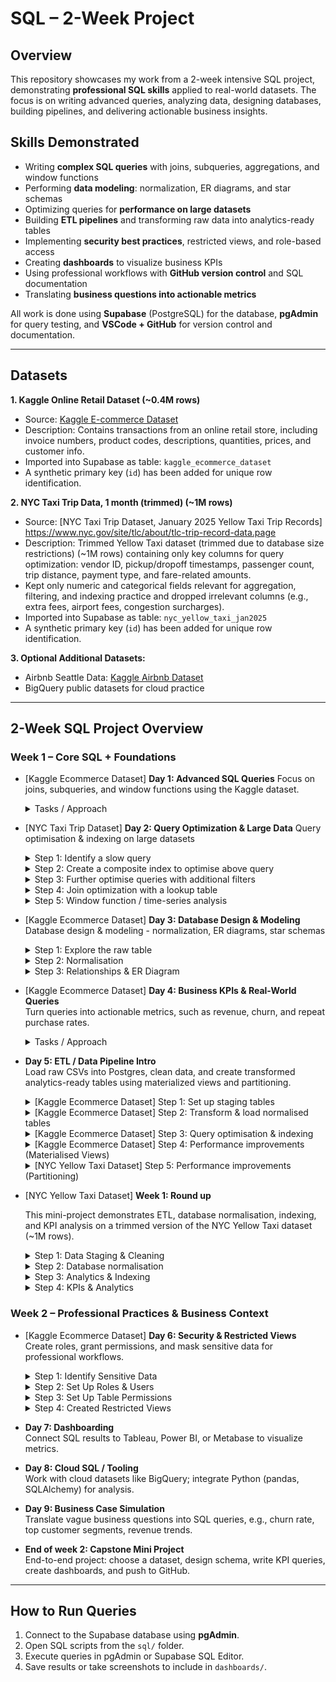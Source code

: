 # SQL – 2-Week Project

## Overview

This repository showcases my work from a 2-week intensive SQL project, demonstrating **professional SQL skills** applied to real-world datasets.
The focus is on writing advanced queries, analyzing data, designing databases, building pipelines, and delivering actionable business insights. 

## Skills Demonstrated
- Writing **complex SQL queries** with joins, subqueries, aggregations, and window functions
- Performing **data modeling**: normalization, ER diagrams, and star schemas
- Optimizing queries for **performance on large datasets**
- Building **ETL pipelines** and transforming raw data into analytics-ready tables
- Implementing **security best practices**, restricted views, and role-based access
- Creating **dashboards** to visualize business KPIs
- Using professional workflows with **GitHub version control** and SQL documentation
- Translating **business questions into actionable metrics**

All work is done using **Supabase** (PostgreSQL) for the database, **pgAdmin** for query testing, and **VSCode + GitHub** for version control and documentation.  

---

## Datasets

**1. Kaggle Online Retail Dataset (~0.4M rows)**  
- Source: [Kaggle E-commerce Dataset](https://www.kaggle.com/datasets/carrie1/ecommerce-data)  
- Description: Contains transactions from an online retail store, including invoice numbers, product codes, descriptions, quantities, prices, and customer info.  
- Imported into Supabase as table: `kaggle_ecommerce_dataset`  
- A synthetic primary key (`id`) has been added for unique row identification.
  
**2. NYC Taxi Trip Data, 1 month (trimmed) (~1M rows)**
- Source: [NYC Taxi Trip Dataset, January 2025 Yellow Taxi Trip Records] https://www.nyc.gov/site/tlc/about/tlc-trip-record-data.page
- Description: Trimmed Yellow Taxi dataset (trimmed due to database size restrictions) (~1M rows) containing only key columns for query optimization: vendor ID, pickup/dropoff timestamps, passenger count, trip distance, payment type, and fare-related amounts.
- Kept only numeric and categorical fields relevant for aggregation, filtering, and indexing practice and dropped irrelevant columns (e.g., extra fees, airport fees, congestion surcharges).
- Imported into Supabase as table: `nyc_yellow_taxi_jan2025`
- A synthetic primary key (`id`) has been added for unique row identification.

**3. Optional Additional Datasets:**  
- Airbnb Seattle Data: [Kaggle Airbnb Dataset](https://www.kaggle.com/datasets/airbnb/seattle)  
- BigQuery public datasets for cloud practice  

---

## 2-Week SQL Project Overview

### Week 1 – Core SQL + Foundations

- [Kaggle Ecommerce Dataset] **Day 1: Advanced SQL Queries** 
  Focus on joins, subqueries, and window functions using the Kaggle dataset.  
  <details> 
  <summary>Tasks / Approach </summary>
    
    - **Top 5 Loyal Customers Per Year:** aggregation, window functions, time-based analysis<br>
      - **File:** [`Top5_Loyal_Customers_Per_Year.sql`](sql/1_Advanced_SQL_Queries/Top5_Loyal_Customers_Per_Year.sql)
    - **Top 5 Customers Per Month:** aggregation, window functions, date truncation<br>
      - **File:** [`Top5_Customers_Per_Month.sql`](sql/1_Advanced_SQL_Queries/Top5_Customers_Per_Month.sql)
    - **Lowest Revenue Product Per Country:** aggregation, window functions, string aggregation
      - **File:** [`Lowest_Revenue_Product_Per_Country.sql`](sql/1_Advanced_SQL_Queries/Lowest_Revenue_Product_Per_Country.sql)
    - **Customer Purchase A&B:** joins, aggregation, window functions, subqueries
      - **File:** [`Customer_Purchases_A&B.sql`](sql/1_Advanced_SQL_Queries/Customers_Purchase_A&B.sql)
    
  </details>

- [NYC Taxi Trip Dataset] **Day 2: Query Optimization & Large Data**
  Query optimisation & indexing on large datasets

  <details>
    <summary>Step 1: Identify a slow query</summary>

    **Count all trips over or equal to 5 miles with fare ≥ 20 and with a passenger count equal to 4**

    **Query**
    ```sql
    SELECT COUNT(id)
    FROM nyc_yellow_taxi_jan2025
    WHERE trip_distance >= 5 AND fare_amount >= 20 AND passenger_count = 4;
    ```

    **Observation**
    - This query takes a time of (~1.41 seconds) because it performs a **sequential scan** over all 1M rows.
    - Most rows are filtered out, so the scan is inefficient.<br>
    - (Note: I previously filtered on only trip_distance and fare_amount which caused the index to be slower showing that an index is not always beneficial. This illustrates that indexes are only beneficial when the filter is selective enough to significantly reduce rows scanned.)

    <br>

    **EXPLAIN ANALYZE Output (baseline without index):**
    <details>
      <summary>Click to expand</summary>

      ```
      Gather  (cost=24670.13..24670.24 rows=1 width=8) (actual time=1406.119..1412.717 rows=2 loops=1)
        Workers Planned: 1
        Workers Launched: 1
        Partial Aggregate  (cost=23670.13..23670.14 rows=1 width=8) (actual time=1354.359..1354.359 rows=1 loops=2)
        Parallel Seq Scan on nyc_yellow_taxi_jan2025  (cost=0.00..23670.12 rows=5 width=4) (actual time=362.282..1354.205 rows=233 loops=2)
          Filter: ((trip_distance >= '20'::double precision) AND (fare_amount >= '50'::double precision) AND (passenger_count = 4))
          Rows Removed by Filter: 499767
      Planning Time: 0.141 ms
      Execution Time: 1412.763 ms
      ```

    </details>
  </details>

  <details>
    <summary>Step 2: Create a composite index to optimise above query</summary>

    **Index on trip_distance, fare_amount, and passenger_count**

    **Query**
    ```sql
    CREATE INDEX index_distance__passenger_fare
    ON nyc_yellow_taxi_jan2025(trip_distance, fare_amount, passenger_count);
    ```

    **Observation**
    - This query takes a time of (~0.03 seconds) because it performs a **index scan** over the specified rows.

    <br>

    **EXPLAIN ANALYZE Output (with index):**
    <details>
      <summary>Click to expand</summary>

      ```
      Aggregate  (cost=156.15..156.16 rows=1 width=8) (actual time=32.986..32.986 rows=1 loops=1)
        Index Scan using index_distance_passenger_fare on nyc_yellow_taxi_jan2025  (cost=0.42..156.13 rows=8 width=4) (actual time=1.049..32.878 rows=466 loops=1)
        Index Cond: ((trip_distance >= '20'::double precision) AND (fare_amount >= '50'::double precision) AND (passenger_count = 4))
      Planning Time: 9.221 ms
      Execution Time: 34.354 ms
      ```

    </details>
  </details>

  <details>
    <summary>Step 3: Further optimise queries with additional filters</summary>

    **Count trips over 20 miles, fare >= 50, passenger_count = 4, for a specific vendor**

    **Query**
    ```sql
    CREATE INDEX index_distance__passenger_fare_vendor
    ON nyc_yellow_taxi_jan2025(trip_distance, fare_amount, passenger_count, vendorid);
    ```

    **Observation**
    - PostgreSQL still uses the **previous composite index** for the first three columns, but `vendorid` is filtered afterwards

    <br>

    **EXPLAIN ANALYZE Output (composite index with additional filter):**
    <details>
      <summary>Click to expand</summary>

      ```
      Aggregate  (cost=156.15..156.16 rows=1 width=8) (actual time=32.986..32.986 rows=1 loops=1)
        Index Scan using index_distance_passenger_fare on nyc_yellow_taxi_jan2025  (cost=0.42..156.13 rows=8 width=4) (actual time=1.049..32.878 rows=466 loops=1)
        Index Cond: ((trip_distance >= '20'::double precision) AND (fare_amount >= '50'::double precision) AND (passenger_count = 4))
      Planning Time: 9.221 ms
      Execution Time: 34.354 ms
      Aggregate  (cost=156.16..156.17 rows=1 width=8) (actual time=0.983..0.984 rows=1 loops=1)
        Index Scan using index_distance_passenger_fare on nyc_yellow_taxi_jan2025  (cost=0.42..156.15 rows=6 width=4) (actual time=0.029..0.923 rows=425 loops=1)
          Index Cond: ((trip_distance >= '20'::double precision) AND (fare_amount >= '50'::double precision) AND (passenger_count = 4))
          Filter: (vendorid = 2)
          Rows Removed by Filter: 41
      Planning Time: 0.134 ms
      Execution Time: 1.013 ms
      ```

    </details>
  </details>

  <details>
    <summary>Step 4: Join optimization with a lookup table</summary>

    **Create a small reference table to optimise joins**

    **Query (create lookup table)**
    ```sql
    CREATE TABLE nyc_payment_lookup (
        payment_type INT PRIMARY KEY,
        payment_method TEXT
    );

    INSERT INTO nyc_payment_lookup (payment_type, payment_method) VALUES
        (1, 'Credit card'),
        (2, 'Cash'),
        (3, 'No charge'),
        (4, 'Dispute'),
        (5, 'Unknown'),
        (6, 'Voided trip');
    ```

    **Query (join taxi data to lookup table)**
    ```sql
    SELECT pl.payment_method, COUNT(*) AS trips_count
    FROM nyc_yellow_taxi_jan2025 t
    JOIN nyc_payment_lookup pl
      ON t.payment_type = pl.payment_type
    GROUP BY pl.payment_method
    ORDER BY trips_count DESC;
    ```

    **Observation**
    - Using a small lookup table allows **efficient aggregation** with descriptive labels instead of numeric codes.
    - Joins are fast because the `nyc_payment_lookup` table is tiny and can fit in memory.
    - Demonstrates **query optimization via join indexing** if `payment_type` is indexed on the main table.

  </details>

  <details>
    <summary>Step 5: Window function / time-series analysis</summary>

    **Calculate cumulative fare per vendor ordered by pickup time where fare amount is ≥ 100**

    **Query**
    ```sql
    SELECT 
      vendorid,
      tpep_pickup_datetime,
      fare_amount,
      SUM(fare_amount) OVER(PARTITION BY vendorid ORDER BY tpep_pickup_datetime) AS cumulative_fare
    FROM nyc_yellow_taxi_jan2025
    WHERE fare_amount >= 100;
    ```

    **Observation**
    - On large tables, **window functions** can be slow if the ORDER BY column is not indexed
    - Adding an index on `(vendorid, tpep_pickup_datetime, fare_amount)` can dramatically reduce execution time due to scanning in order without sorting all rows
    - (Note: that it is using a previously defined index to scan, if not for it, it would take drastically longer)

    <br>

    **EXPLAIN ANALYZE Output (baseline without index):**
    <details>
      <summary>Click to expand</summary>

      ```
      WindowAgg  (cost=147059.86..167059.84 rows=1000000 width=28) (actual time=4537.588..5237.766 rows=1000000 loops=1)
        Sort  (cost=147059.84..149559.84 rows=1000000 width=20) (actual time=4537.571..4680.841 rows=1000000 loops=1)
          Sort Key: vendorid, tpep_pickup_datetime
          Sort Method: external merge  Disk: 33312kB
            Seq Scan on nyc_yellow_taxi_jan2025  (cost=0.00..23376.00 rows=1000000 width=20) (actual time=5.316..3686.880 rows=1000000 loops=1)
      Planning Time: 18.464 ms
      Execution Time: 5297.714 ms
      ```

    </details>

    **Observation after adding index**
    ```sql
    CREATE INDEX index_vendor_pickup_fare
      ON nyc_yellow_taxi_jan2025(vendorid, tpep_pickup_datetime, fare_amount);
    ```
    - Query uses **index scan** to read rows in order per vendor, reducing the need for sorting
    - Execution time drops significantly on large tables

    **EXPLAIN ANALYZE Output (with index):**
    <details>
      <summary>Click to expand</summary>

      ```
      WindowAgg  (cost=4.09..13058.62 rows=3560 width=28) (actual time=0.027..33.719 rows=2352 loops=1)
        Index Only Scan using index_vendor_pickup_fare on nyc_yellow_taxi_jan2025  (cost=0.42..12996.32 rows=3560 width=20) (actual time=0.016..32.024 rows=2352 loops=1)
        Index Cond: (fare_amount >= '100'::double precision)
        Heap Fetches: 0
      Planning Time: 0.115 ms
      Execution Time: 33.889 ms
      ```

    </details>
  <br>

- [Kaggle Ecommerce Dataset] **Day 3: Database Design & Modeling**  
  Database design & modeling - normalization, ER diagrams, star schemas  

  <details> 
    <summary>Step 1: Explore the raw table</summary>

    - **Inspect the dataset**
      The table contains the following columns:
      `InvoiceNo`, `StockCode`, `Description`, `Quantity`,  
      `InvoiceDate`, `UnitPrice`, `CustomerID`, `Country`, `id`
      
    - **Identify entities**
      - **Customer info** (`CustomerID`, `Country`) repeats on every row
      - **Product info** (`StockCode`, `Description`, `UnitPrice`) repeats for every order
      - **Order info** (`InvoiceNo`, `InvoiceDate`) repeats for every line item in the order
      
    - **Detect redundancies**
      - Each customer's country is duplicated across all their purchases
      - Each product's description and unit price are duplicated across all orders
      - Each invoice's data is duplicated across all line items
 
    - **Conclusion**
      - The dataset is in a **flat, denormalised format**
      - Next steps: break it into separate entities (Customers, Products, Orders, Order Items) to reduce redundancy

  </details>

  <details>
    <summary>Step 2: Normalisation</summary>

    - **Task:** Split the raw table into 4 normalized tables to achieve 3NF and remove redundancy

    - **Tables created**
      1. `customers` → `CustomerID` (PK), `Country`
      2. `products`  → `StockCode` (PK), `Description`, `UnitPrice`
      3. `orders` → `InvoiceNo` (PK), `CustomerID`, `InvoiceDate`
      4. `order_items` → `InvoiceNo` + `StockCode` (composite PK), `Quantity`
   
    - **Decisions made**
      - Chose appropriate data types (`VARCHAR`, `TEXT`, `NUMERIC`, `INTEGER`, `TIMESTAMP`)
      - Added NOT NULL constraints for critical fields
      - Primary keys defined (including composite key for `order_items`)

    - **Outcome**
      - Tables are fully normalized and ready for defining relationships (foreign keys)
      - Redundancy from the original flat table has been removed

  </details>

  <details>
    <summary>Step 3: Relationships & ER Diagram</summary>

    - **Task:** Link the normalised tables with foreign keys and illustarte the relationships via an ER diagram
 
    - **Foreign Key relationships defined**
    1. `orders.CustomerID` → `customers.CustomerID`
        - Each order **belongs to exactly one customer**
        - One customer can have **many orders**
    2. `order_items.InvoiceNo` → `orders.InvoiceNo`
        - Each order item **belongs to exactly one order**
        - One order can have **many order items**
    3.  `order_items.StockCode` → `products.StockCode`
        - Each order item **refers to exactly one product**
        - One product can appear in **many order items**
      
  - **ER Diagram**
    
      ![ER Diagram](sql/3_Database_Design_&_Modelling/day3_er_diagram.png)

  - **Outcome**
    - All tables are now **fully normalised** and **linked**
    - Redundancy is eliminated and relationships are explicit
    - Ready for **queries, KPI calculation, and further modeling**
  </details>

- [Kaggle Ecommerce Dataset] **Day 4: Business KPIs & Real-World Queries**  
  Turn queries into actionable metrics, such as revenue, churn, and repeat purchase rates.
  <details>
    <summary>Tasks / Approach</summary>

    ### Customer Metrics (Customer 360)
    - **File:** [`Customer_Metrics.sql`](sql/4_Business_KPIs_Real_World_Queries/Customer_Metrics.sql)
    - **KPIs Included:**
      - total_spend       → Total revenue generated by the customer
      - total_orders      → Total number of distinct orders placed
      - spend_bracket     → Customer segmentation by total spend (VIP, Regular, Occasional, One-off)
      - repeat_customer   → Flag for customers who purchased in consecutive months
      - consecutive_months→ Number of consecutive-month purchase sequences
      - churn_customer    → Flag for customers who purchased only once
     
    ### Revenue Metrics
    - **File:** [`Revenue_Metrics.sql`](sql/4_Business_KPIs_Real_World_Queries/Revenue_Metrics.sql)
    - **KPIs Included:**
      - monthly_revenue → Total revenue generated per month
      - product_revenue → op products by total revenue, quantity sold, and average sale value

    ### Product Metrics
  
    - **File:** [`Product_Metrics.sql`](sql/4_Business_KPIs_Real_World_Queries/Revenue_metrics.sql)
    - **KPIs Included:**
      - top_products   	→ Top-selling products by quantity & revenue
      - product_return 	→ Products with the highest return
      - no_sales_products → Products that never sold anything

  </details>
  

- **Day 5: ETL / Data Pipeline Intro**  
  Load raw CSVs into Postgres, clean data, and create transformed analytics-ready tables using materialized views and partitioning.

  <details>
     <summary>[Kaggle Ecommerce Dataset] Step 1: Set up staging tables</summary>
     
     -  **Task: Load raw CSV into staging tables**
     -  **File:** [`1_Setup_Staging_Tables.sql`](sql/5_ETL_Data_Pipeline/1_Setup_Staging_Tables.sql)
     -  Note: staging tables defined were taken from the work done in Day 2 
  </details>

  <details>
     <summary>[Kaggle Ecommerce Dataset] Step 2: Transform & load normalised tables</summary>

     -   **Task: Populate tables from staging, dealing with deduplication, removing nulls , handling inconsistencies, and ensuring correct linkage**
     -   **File:** [`2_Transform_Load_Normalised_Tables.sql`](sql/5_ETL_Data_Pipeline/2_Transform_Load_Normalised_Tables.sql)
     -   **Observation / Notes:**
       -  Deduplication was required to prevent primary key violations in `orders` and `order_items`
       -  `MAX` and `AVG` functions were used on products to handle inconsistencies in descriptions and unit prices.
       -  Row-numbering ensured that only the first instance of a duplicate invoice was inserted
       -  Cleaning staging tables before insert allows normalised tables to maintain foreign key relationships and be analytics-ready.
  </details>

  <details>
     <summary>[Kaggle Ecommerce Dataset] Step 3: Query optimisation & indexing</summary>

     -   **Task: Create filters and indexing for easy search through tables**
     -   **File:** [`3_Query_Optimisation_Indexing.sql`](sql/5_ETL_Data_Pipeline/3_Query_Optimisation_Indexing.sql)
     -   **Observation / Notes**
     -   Indexes were added to **frequently filtered or joined columns**
         -   `kaggle_customers("Country")` - speeds up filtering customers by country
         -   `kaggle_orders("CustomerID")` - speeds up queries joining orders to customers or aggreagting orders per customers
         -   `kaggle_order_items("InvoiceNo")` and `("StockCode")` - improves performance of joins with orders and products
     -   Creating indexes **after cleaning and loading normalised tables** ensures the indexes reflect the final dataset
     -   Testing indexes with `EXPLAIN ANALYZE` helps verify which queries benefit the most
  </details>

  <details>
    <summary>[Kaggle Ecommerce Dataset] Step 4: Performance improvements (Materialised Views)</summary>

    -   **File:** [`4_Performance_Improvements_MV.sql`](sql/5_ETL_Data_Pipeline/4_Performance_Improvements_MV.sql)
  
    -   **Identify a query that aggregates metrics and is slow to execute**
 
        - **Query**
  
            ```sql
            SELECT
                o."CustomerID",
                ROUND(SUM(oi."Quantity" * p."UnitPrice"), 2) AS total_spend,
                COUNT(DISTINCT o."InvoiceNo") AS total_orders
            FROM kaggle_orders o
            INNER JOIN kaggle_order_items oi
                ON o."InvoiceNo" = oi."InvoiceNo"
            INNER JOIN kaggle_products p
                ON oi."StockCode" = p."StockCode"
            WHERE o."CustomerID" <> ''
                AND oi."Quantity" > 0
            GROUP BY o."CustomerID"
            ```
    - **Observations**          
      - This query calculates total spend and total orders per customer by joining **three large tables** and performing **aggregations**
      - On large datasets, this query can take several seconds or more to execute
      - Candidate for **materialised view**, due to it being expensive and likely to be queried repeatedly in dashboards
        
    - **EXPLAIN ANALYZE Output (baseline without materialised view):**
      <details>
        <summary>Click to expand</summary>
        
        ```
        GroupAggregate  (cost=55618.97..61496.31 rows=4372 width=46) (actual time=2312.011..2573.965 rows=4339 loops=1)
          Group Key: o.""CustomerID""
            Sort  (cost=55618.97..56587.59 rows=387451 width=23) (actual time=2311.992..2402.872 rows=387875 loops=1)
            Sort Key: o.""CustomerID"", o.""InvoiceNo""
            Sort Method: external merge  Disk: 13608kB
              Hash Join  (cost=824.28..10345.34 rows=387451 width=23) (actual time=272.031..1610.235 rows=387875 loops=1)
                Hash Cond: ((oi.""StockCode"")::text = (p.""StockCode"")::text)
                  Hash Join  (cost=696.70..9199.64 rows=387451 width=23) (actual time=210.065..1410.896 rows=387875 loops=1)
                    Hash Cond: ((oi.""InvoiceNo"")::text = (o.""InvoiceNo"")::text)
                      Seq Scan on kaggle_order_items oi  (cost=0.00..7485.51 rows=387521 width=17) (actual time=1.114..1027.332 rows=387875 loops=1)
                        Filter: (""Quantity"" > 0)
                        Rows Removed by Filter: 8806
                      Hash  (cost=419.38..419.38 rows=22186 width=13) (actual time=199.479..199.480 rows=22190 loops=1)
                        Buckets: 32768  Batches: 1  Memory Usage: 1235kB
                          Seq Scan on kaggle_orders o  (cost=0.00..419.38 rows=22186 width=13) (actual time=1.512..161.686 rows=22190 loops=1)
                          Filter: ((""CustomerID"")::text <> ''::text)
              Hash  (cost=76.70..76.70 rows=4070 width=12) (actual time=59.908..60.532 rows=4070 loops=1)
                Buckets: 4096  Batches: 1  Memory Usage: 211kB
                  Seq Scan on kaggle_products p  (cost=0.00..76.70 rows=4070 width=12) (actual time=2.787..46.360 rows=4070 loops=1)
          Planning Time: 67.636 ms
          Execution Time: 2586.840 ms
        ```
      </details>

    - **Create materialised view**
    
      - **Query**
        ```sql
        CREATE MATERIALIZED VIEW customer_metrics_mv AS
        SELECT
            o."CustomerID",
            ROUND(SUM(oi."Quantity" * p."UnitPrice"), 2) AS total_spend,
            COUNT(DISTINCT o."InvoiceNo") AS total_orders
        FROM kaggle_orders o
        INNER JOIN kaggle_order_items oi
            ON o."InvoiceNo" = oi."InvoiceNo"
        INNER JOIN kaggle_products p
            ON oi."StockCode" = p."StockCode"
        WHERE o."CustomerID" <> ''
            AND oi."Quantity" > 0
        GROUP BY o."CustomerID"
        ```

    - **EXPLAIN ANALYZE Output (materialised view):**
      <details>
        <summary>Click to expand</summary>
        
        ```
        Seq Scan on customer_metrics_mv  (cost=0.00..71.39 rows=4339 width=21) (actual time=0.020..0.338 rows=4339 loops=1)
        Planning Time: 1.663 ms
        Execution Time: 0.537 ms
        ```
      </details>

    - **Observations**          
      - The original query scans and aggregates **three large tables**, performing hash joins and a sort, taking ~2.5 seconds
      - Using a **materialised view** stores the precomputed results, so subsequent queries only perform a *sequential scan on the MV*, which executes in ~0.5ms
      - The MV reduces CPU, memory, and disk I/O, since joins and aggregation are done once and reused. This is ideal for dashboarding or frequeney analytics queries
      - Any changes in the underlying tables require a refresh to keep the MV up-to-date

  </details>

  <details>
    <summary>[NYC Yellow Taxi Dataset] Step 5: Performance improvements (Partitioning)</summary>

    - **File:** [`5_Performance_Improvements_Partitioning.sql`](sql/5_ETL_Data_Pipeline/5_Performance_Improvements_Partitioning.sql)
 
    - **Task:** Partition a large table (`nyc_yellow_taxi_jan2025`) by week to improve query performance and manageability. Add indexes on frequently filtered columns
 
    - **Parent Partitioned Table**
      ```sql
      CREATE TABLE nyc_yellow_taxi_jan2025_part (
        vendorid INTEGER,
        tpep_pickup_datetime TIMESTAMP,
        tpep_dropoff_datetime TIMESTAMP,
        passenger_count INTEGER,
        trip_distance FLOAT,
        payment_type INTEGER,
        fare_amount FLOAT,
        tip_amount FLOAT,
        total_amount FLOAT
      ) PARTITION BY RANGE (tpep_pickup_datetime);
      ```

    - **Automation: Create weekly partitions**
      ```sql
      DO $$
      DECLARE
          start_date DATE := '2025-01-01';
          end_date DATE := '2025-02-01';
          next_week DATE;
      BEGIN
          next_week := start_date + INTERVAL '7 days';
          WHILE start_date < end_date LOOP
              EXECUTE format('
                  CREATE TABLE nyc_yellow_taxi_%s PARTITION OF nyc_yellow_taxi_jan2025_part
                  FOR VALUES FROM (%L) TO (%L);',
                  to_char(start_date, 'YYYY_MM_DD'),
                  start_date,
                  next_week
              );
              start_date := next_week;
              next_week := start_date + INTERVAL '7 days';
              IF next_week > end_date THEN
                  next_week := end_date;
              END IF;
          END LOOP;
      END $$;
      ```

    - **Populate partitioned table**
      (rows are automatically routed to the corret weekly partitioned based on `tpep_pickup_datetime`)
      ```sql
      INSERT INTO nyc_yellow_taxi_jan2025_part
      SELECT vendorid,
             tpep_pickup_datetime,
             tpep_dropoff_datetime,
             passenger_count,
             trip_distance,
             payment_type,
             fare_amount,
             tip_amount,
             total_amount
      FROM nyc_yellow_taxi_jan2025;
      ```

    - **Add indexes to improve query performance**
      ```sql
      CREATE INDEX idx_vendorid ON nyc_yellow_taxi_jan2025_part(vendorid);
      CREATE INDEX idx_passenger_count ON nyc_yellow_taxi_jan2025_part(passenger_count);
      CREATE INDEX idx_fare_amount ON nyc_yellow_taxi_jan2025_part(fare_amount);
      ```

    - **EXPLAIN ANALYZE Output (baseline)**
      <details>
        <summary>Click to expand</summary>
        
        ```
        Aggregate  (cost=15878.93..15878.94 rows=1 width=8) (actual time=42.123..42.124 rows=1 loops=1)
          Index Only Scan using index_vendor_pickup_fare on nyc_yellow_taxi_jan2025  (cost=0.42..15800.74 rows=31279 width=0) (actual time=4.060..40.290 rows=31943 loops=1)
          Index Cond: ((tpep_pickup_datetime >= '2025-01-08 00:00:00'::timestamp without time zone) AND (tpep_pickup_datetime < '2025-01-15 00:00:00'::timestamp without time zone))
          Heap Fetches: 0
        Planning Time: 0.091 ms
        Execution Time: 42.160 ms
        ```
      </details>

    - **EXPLAIN ANALYZE Output (partitioned table with indexes)**
      <details>
        <summary>Click to expand</summary>
        
        ```
        Aggregate  (cost=953.99..954.00 rows=1 width=8) (actual time=6.403..6.404 rows=1 loops=1)
          Seq Scan on nyc_yellow_taxi_2025_01_08 nyc_yellow_taxi_jan2025_part  (cost=0.00..874.14 rows=31937 width=0) (actual time=0.012..4.575 rows=31943 loops=1)
            Filter: ((tpep_pickup_datetime >= '2025-01-08 00:00:00'::timestamp without time zone) AND (tpep_pickup_datetime < '2025-01-15 00:00:00'::timestamp without time zone))
        Planning Time: 0.130 ms
        Execution Time: 6.447 ms
        ```
      </details>

    - **Observations / Notes**
      - Partitioning by **week** allows queries that filter on `tpep_pickup_datetime` to scan only the relevant weekly partition rather than the entire table.
      - Indexes on frequently filtered columns (`vendorid`, `passenger_count`, `fare_amount`) improves performance within each partition
      - **EXPLAIN ANALYZE comparisons** show the benefit of partitions for queries that filter by week. For larger datasets, more benefit can be realised from partitions.
        - Baseline on full table: ~42ms
        - Partitioned table with index: ~6ms
      - Note: queries thsat do not filter by partition key may not see speed improvements, so always design queries with the partition key in mind.
  </details>

  
- [NYC Yellow Taxi Dataset] **Week 1: Round up**

  This mini-project demonstrates ETL, database normalisation, indexing, and KPI analysis on a trimmed version of the NYC Yellow Taxi dataset (~1M rows).
  <details>
    <summary>Step 1: Data Staging & Cleaning</summary>
    
    - **Task:** Load raw dataset into a staging table and clean for analytics
    - **File:** [`1_Staging_And_Schema`](sql/Week_1_Round_Up/01_Staging_And_Schema.sql)
 
    **Action**
    - Created a staging table `stg_nyc_yellow_taxi_jan2025` to mimic raw import
    - Selected **key columns** relevant for analytics
      - `vendorid` → taxi company
      - `tpep_pickup_datetime`, `tpep_dropoff_datetime` → timestamps for trip duration analysis
      - `passenger_count` → filtering/grouping
      - `trip_distance` → aggregation
      - `payment_type` → payment method lookup
      - `fare_amount`, `tip_amount`, `total_amount` → core revenue metrics
    - Note: trimming and renaming were previously done in Day 2 through [`yellow_taxi_upload`](sql/2_Query_Optimisation_&_Large Data/yellow_taxi_upload.py)
  </details>

  <details>
    <summary>Step 2: Database normalisation </summary>

    - **Task:** Create lookup tables and date dimension to normalise analytics table
    - **File:** [`01_Staging_And_Schema`](sql/Week_1_Round_Up/01_Staging_And_Schema.sql)
 
    - **`nyc_payment_lookup`**
      - `payment_type` (PK)
      - `description`
    - **`nyc_vendorid_lookup`**
      - `vendorid` (PK)
      - `tpep_provider`
    - **`nyc_pickup_date_lookup`**
      - `pickup_date` (PK)
      - `day_of_week`, `is_weekend`, `month`, `year`
    - **`nyc_yellow_taxi_analytics`**
      - Filters out invalid rows (`trip_distance > 0`, `fare_amount >= 0, `passenger_count > 0`)
      - Includes derived column `pickup_date` for easier joins to the date dimension
     
    - Lookup tables reduce redundancy for `vendorid` and `payment_type`
    - `pickup_date` dimension allows grouping by **day, month, year** and calculating weekend flags
    - `day_of_week` stored as `TEXT` for readability in analytics queries
  </details>

  <details>
    <summary>Step 3: Analytics & Indexing</summary>
    
    - **Task:** Create lookup tables and date dimension to normalise analytics table
    - **File:** [`02_indexing`](sql/Week_1_Round_Up/02_indexing.sql)
 
    - Indexed for query performance:
      - `tpep_pickup_datetime` → time-based aggregation
      - `vendorid, tpep_pickup_datetime` → composite for vendor & date filtering
      - `payment_type` → payment filtering
      - `pickup_date` → join with date dimension
  </details>

  <details>
    <summary>Step 4: KPIs & Analytics</summary>

    - **Task:** Compute key metrics for vendors and day-of-week performance
    - **File:** [`03_KPIs_Analytics`](sql/Week_1_Round_Up/03_KPIs_Analytics.sql)
 
    - **`mv_vendor_day_kpis`**
      - Total trips
      - Total fare, tips, revenue
      - Avg fare per mile
      - Avg tip percentage
      - Avg trip distance
      - Avg passengers
      - Revenue per trip

    - **Query Highlights**
      - Aggregates metrics by `tpep_provider` and `day_of_week`
      - Orders weekdays starting from Monday
      - Uses materialized view to speed up repeated queries
  </details>
 

### Week 2 – Professional Practices & Business Context

- [Kaggle Ecommerce Dataset] **Day 6: Security & Restricted Views**  
  Create roles, grant permissions, and mask sensitive data for professional workflows.  
  <details>
    <summary>Step 1: Identify Sensitive Data</summary>
    
    - **Objective:** Determine whch columns in the Kaggle Ecommerce dataset contain PII, financial, or internal identifiers and classify their sensitivty
    - **Dataset Sensitivty**
    - `kaggle_customers`
      - `CustomerID`, highly sensitive, can be masked with hash
      - `Country`, moderately sensitive, safe to show in aggregate/grouping
    - `kaggle_orders`
      - `InvoiceNo`, moderately sensitive, can be aggregated if needed
      - `CustomerID`, highly sensitive, can be masked with hash
      - `InvoiceDate`, moderately sensitive, can be truncated if need be
    - `kaggle_order_items`
      - `InvoiceNo`, moderately sensitive, can be aggregated if needed
      - `StockCode`, low sensitivity
      - `Quantity`, low sensitivity
    - kaggle_products
      - `StockCode`, low sensitivity
      - `Description`, moderately sensitive due to revealing internal catalog info, can be truncated for business users
      - `UnitPrice`, moderately sensitive for competitive reasons, can be aggregated if needed
  </details>

  <details>
    <summary>Step 2: Set Up Roles & Users</summary>
    
    **File:** [`06_roles_and_users`](sql/06_Security_&_Restricted_Views/06_roles_and_users.sql)
    - **Objective:** Create a professional, role-based access model
    - **Roles Created**
      - `data_engineer` → full access to staging and cleaned tables
      - `analyst` → read-only access to cleaned tables
      - `business_user` → access only to restricted views (no raw tables)
    - **Users Created**
      -  `liz_engineer` → assigned `data_engineer`
      -  `jack_analyst` → assigned `analyst`
      -  `neil_biz` → assigned `business_user`
    -  **Action**
    -  Created base roles and users  
  </details>

  <details>
    <summary> Step 3: Set Up Table Permissions</summary>

    **File** [`06_permissions_and_restricted_views`](sql/06_Security_&_Restricted_Views/06_permissions_and_restricted_views.sql)
    - **Objective**: Secure tables based on role and dataset sensitivity
    - **Action**
      - Staging tables (`stg_kaggle_*`) are only accessible by `data_engineer`
      - Cleaned tables (`kaggle_*`) are read-only for `analysts`
      - Business users cannot access any tables directly
      - Revoked all unnecessary privileges to prevent accidental exposure
  </details>

  <details>
    <summary> Step 4: Created Restricted Views</summary>

    **File** [`06_permissions_and_restricted_views`](sql/06_Security_&_Restricted_Views/06_permissions_and_restricted_views.sql)
    - **Objective**: Protect sensitive data while allowing analytics for business users
    - **Views Created**
      - `v_customers_public` → Masks `CustomerID` using `md5`, exposes `country` for grouping
      - `v_orders_summary` → Aggregates `InvoiceNo`count per customer, masks `CustomerID`, aggregates revenue (`Quantity * UnitPrice`), and includes `first_order_date` and `last_order_date`
      - `v_products_public` → Exposes, `StockCode`, `Description`, and `UnitPrice`
    - **Action**
      - Applied masking for highly sensitive field (`CustomerID`)
      - Aggregated moderately sensitive info (`InvoiceNo`, `InvoiceDate`)
      - Granted `SELECT` access on views to `business_user`
      - Ensured business users cannot access raw tables
  </details>

- **Day 7: Dashboarding**  
  Connect SQL results to Tableau, Power BI, or Metabase to visualize metrics.  

- **Day 8: Cloud SQL / Tooling**  
  Work with cloud datasets like BigQuery; integrate Python (pandas, SQLAlchemy) for analysis.  

- **Day 9: Business Case Simulation**  
  Translate vague business questions into SQL queries, e.g., churn rate, top customer segments, revenue trends.  
  
- **End of week 2: Capstone Mini Project**  
  End-to-end project: choose a dataset, design schema, write KPI queries, create dashboards, and push to GitHub.  

---

## How to Run Queries

1. Connect to the Supabase database using **pgAdmin**.  
2. Open SQL scripts from the `sql/` folder.  
3. Execute queries in pgAdmin or Supabase SQL Editor.  
4. Save results or take screenshots to include in `dashboards/`.  


